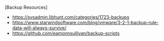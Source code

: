 [Backup Resources]
- https://sysadmin.libhunt.com/categories/1723-backups
- https://www.starwindsoftware.com/blog/vmware/3-2-1-backup-rule-data-will-always-survive/
- https://github.com/eamonnsullivan/backup-scripts
